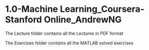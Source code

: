 # 1.0-Machine Learning_Coursera-Stanford Online_AndrewNG

The Lecture folder contains all the Lectures in PDF format

The Exercises folder contains all the MATLAB solved exercises
